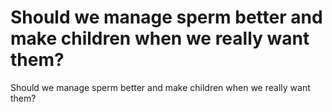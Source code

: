 # Should we manage sperm better and make children when we really want them?

Should we manage sperm better and make children when we really want them?
